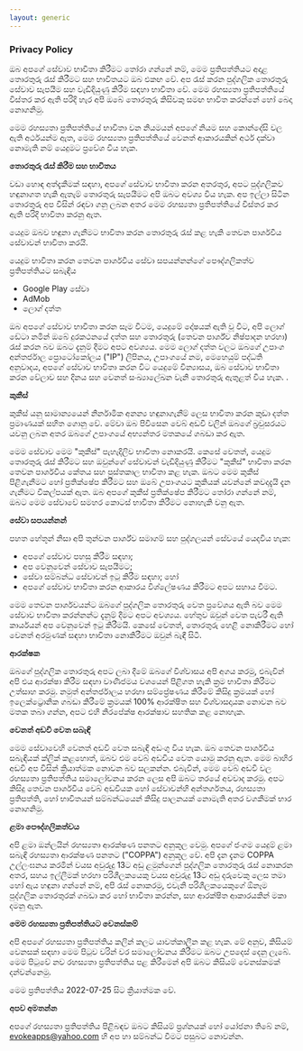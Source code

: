 ```yaml
---
layout: generic
---
```


### Privacy Policy

ඔබ අපගේ සේවාව භාවිතා කිරීමට තෝරා ගන්නේ නම්, මෙම ප්‍රතිපත්තියට අදාළ තොරතුරු රැස් කිරීමට සහ භාවිතයට ඔබ එකඟ වේ. අප රැස් කරන පුද්ගලික තොරතුරු සේවාව සැපයීම සහ වැඩිදියුණු කිරීම සඳහා භාවිතා වේ. මෙම රහස්‍යතා ප්‍රතිපත්තියේ විස්තර කර ඇති පරිදි හැර අපි ඔබේ තොරතුරු කිසිවකු සමඟ භාවිත කරන්නේ හෝ බෙදා නොගනිමු.

මෙම රහස්‍යතා ප්‍රතිපත්තියේ භාවිතා වන නියමයන් අපගේ නියම සහ කොන්දේසි වල ඇති අර්ථයන්ම ඇත, මෙම රහස්‍යතා ප්‍රතිපත්තියේ වෙනත් ආකාරයකින් අර්ථ දක්වා නොමැති නම් යෙදුමට ප්‍රවේශ විය හැක.

**තොරතුරු රැස් කිරීම සහ භාවිතය**

වඩා හොඳ අත්දැකීමක් සඳහා, අපගේ සේවාව භාවිතා කරන අතරතුර, අපට පුද්ගලිකව හඳුනාගත හැකි ඇතැම් තොරතුරු සැපයීමට අපි ඔබට අවශ්‍ය විය හැක. අප ඉල්ලා සිටින තොරතුරු අප විසින් රඳවා ගනු ලබන අතර මෙම රහස්‍යතා ප්‍රතිපත්තියේ විස්තර කර ඇති පරිදි භාවිතා කරනු ඇත.

යෙදුම ඔබව හඳුනා ගැනීමට භාවිතා කරන තොරතුරු රැස් කළ හැකි තෙවන පාර්ශවීය සේවාවන් භාවිතා කරයි.

යෙදුම භාවිතා කරන තෙවන පාර්ශවීය සේවා සපයන්නන්ගේ පෞද්ගලිකත්ව ප්‍රතිපත්තියට සබැඳිය

- Google Play සේවා
- AdMob
- ලොග් දත්ත

ඔබ අපගේ සේවාව භාවිතා කරන සෑම විටම, යෙදුමේ දෝෂයක් ඇති වූ විට, අපි ලොග් ඩේටා නමින් ඔබේ දුරකථනයේ දත්ත සහ තොරතුරු (තෙවන පාර්ශ්ව නිෂ්පාදන හරහා) රැස් කරන බව ඔබට දැනුම් දීමට අපට අවශ්‍යය. මෙම ලොග් දත්ත වලට ඔබගේ උපාංග අන්තර්ජාල ප්‍රොටෝකෝලය ("IP") ලිපිනය, උපාංගයේ නම, මෙහෙයුම් පද්ධති අනුවාදය, අපගේ සේවාව භාවිතා කරන විට යෙදුමේ වින්‍යාසය, ඔබ සේවාව භාවිතා කරන වේලාව සහ දිනය සහ වෙනත් සංඛ්‍යාලේඛන වැනි තොරතුරු ඇතුළත් විය හැක. .

**කුකීස්**

කුකීස් යනු සාමාන්‍යයෙන් නිර්නාමික අනන්‍ය හඳුනාගැනීම් ලෙස භාවිතා කරන කුඩා දත්ත ප්‍රමාණයක් සහිත ගොනු වේ. මේවා ඔබ පිවිසෙන වෙබ් අඩවි වලින් ඔබගේ බ්‍රවුසරයට යවනු ලබන අතර ඔබගේ උපාංගයේ අභ්‍යන්තර මතකයේ ගබඩා කර ඇත.

මෙම සේවාව මෙම "කුකීස්" පැහැදිලිව භාවිතා නොකරයි. කෙසේ වෙතත්, යෙදුම තොරතුරු රැස් කිරීමට සහ ඔවුන්ගේ සේවාවන් වැඩිදියුණු කිරීමට "කුකීස්" භාවිතා කරන තෙවන පාර්ශවීය කේතය සහ පුස්තකාල භාවිතා කළ හැක. ඔබට මෙම කුකීස් පිළිගැනීමට හෝ ප්‍රතික්ෂේප කිරීමට සහ ඔබේ උපාංගයට කුකියක් යවන්නේ කවදාදැයි දැන ගැනීමට විකල්පයක් ඇත. ඔබ අපගේ කුකීස් ප්‍රතික්ෂේප කිරීමට තෝරා ගන්නේ නම්, ඔබට මෙම සේවාවේ සමහර කොටස් භාවිතා කිරීමට නොහැකි වනු ඇත.

**සේවා සපයන්නන්**

පහත හේතූන් නිසා අපි තුන්වන පාර්ශ්ව සමාගම් සහ පුද්ගලයන් සේවයේ යෙදවිය හැක:

- අපගේ සේවාව පහසු කිරීම සඳහා;
- අප වෙනුවෙන් සේවාව සැපයීමට;
- සේවා සම්බන්ධ සේවාවන් ඉටු කිරීම සඳහා; හෝ
- අපගේ සේවාව භාවිතා කරන ආකාරය විශ්ලේෂණය කිරීමට අපට සහාය වීමට.

මෙම තෙවන පාර්ශවයන්ට ඔබගේ පුද්ගලික තොරතුරු වෙත ප්‍රවේශය ඇති බව මෙම සේවාව භාවිතා කරන්නන්ට දැනුම් දීමට අපට අවශ්‍යය. හේතුව ඔවුන් වෙත පැවරී ඇති කාර්යයන් අප වෙනුවෙන් ඉටු කිරීමයි. කෙසේ වෙතත්, තොරතුරු හෙළි නොකිරීමට හෝ වෙනත් අරමුණක් සඳහා භාවිතා නොකිරීමට ඔවුන් බැඳී සිටී.

**ආරක්ෂක**

ඔබගේ පුද්ගලික තොරතුරු අපට ලබා දීමේ ඔබගේ විශ්වාසය අපි අගය කරමු, එබැවින් අපි එය ආරක්ෂා කිරීම සඳහා වාණිජමය වශයෙන් පිළිගත හැකි ක්‍රම භාවිතා කිරීමට උත්සාහ කරමු. නමුත් අන්තර්ජාලය හරහා සම්ප්‍රේෂණය කිරීමේ කිසිදු ක්‍රමයක් හෝ ඉලෙක්ට්‍රොනික ගබඩා කිරීමේ ක්‍රමයක් 100% ආරක්ෂිත සහ විශ්වාසදායක නොවන බව මතක තබා ගන්න, අපට එහි නිරපේක්ෂ ආරක්ෂාව සහතික කළ නොහැක.

**වෙනත් අඩවි වෙත සබැඳි**

මෙම සේවාවෙහි වෙනත් අඩවි වෙත සබැඳි අඩංගු විය හැක. ඔබ තෙවන පාර්ශවීය සබැඳියක් ක්ලික් කළහොත්, ඔබව එම වෙබ් අඩවිය වෙත යොමු කරනු ඇත. මෙම බාහිර අඩවි අප විසින් ක්‍රියාත්මක නොවන බව සලකන්න. එබැවින්, මෙම වෙබ් අඩවි වල රහස්‍යතා ප්‍රතිපත්තිය සමාලෝචනය කරන ලෙස අපි ඔබට තරයේ අවවාද කරමු. අපට කිසිදු තෙවන පාර්ශවීය වෙබ් අඩවියක හෝ සේවාවන්හි අන්තර්ගතය, රහස්‍යතා ප්‍රතිපත්ති, හෝ භාවිතයන් සම්බන්ධයෙන් කිසිදු පාලනයක් නොමැති අතර වගකීමක් භාර නොගනිමු.

**ළමා පෞද්ගලිකත්වය**

අපි ළමා ඔන්ලයින් රහස්‍යතා ආරක්ෂණ පනතට අනුකූල වෙමු. අපගේ ජංගම යෙදුම් ළමා සබැඳි රහස්‍යතා ආරක්ෂණ පනතට ("COPPA") අනුකූල වේ. අපි දැන දැනම COPPA උල්ලංඝනය කරමින් වයස අවුරුදු 13ට අඩු ළමුන්ගෙන් පුද්ගලික තොරතුරු රැස් නොකරන අතර, සහය ඉල්ලීමක් හරහා පරිශීලකයෙකු වයස අවුරුදු 13ට අඩු දරුවෙකු ලෙස තමා හෝ ඇය හඳුනා ගන්නේ නම්, අපි රැස් නොකරමු, එවැනි පරිශීලකයෙකුගේ ඕනෑම පුද්ගලික තොරතුරක් ගබඩා කර හෝ භාවිතා කරන්න, සහ ආරක්ෂිත ආකාරයකින් මකා දමනු ඇත.

**මෙම රහස්‍යතා ප්‍රතිපත්තියට වෙනස්කම්**

අපි අපගේ රහස්‍යතා ප්‍රතිපත්තිය කලින් කලට යාවත්කාලීන කළ හැක. මේ අනුව, කිසියම් වෙනසක් සඳහා මෙම පිටුව වරින් වර සමාලෝචනය කිරීමට ඔබට උපදෙස් දෙනු ලැබේ. මෙම පිටුවේ නව රහස්‍යතා ප්‍රතිපත්තිය පළ කිරීමෙන් අපි ඔබට කිසියම් වෙනස්කමක් දන්වන්නෙමු.

මෙම ප්‍රතිපත්තිය 2022-07-25 සිට ක්‍රියාත්මක වේ.

**අපව අමතන්න**

අපගේ රහස්‍යතා ප්‍රතිපත්තිය පිළිබඳව ඔබට කිසියම් ප්‍රශ්නයක් හෝ යෝජනා තිබේ නම්, evokeapps@yahoo.com හි අප හා සම්බන්ධ වීමට පසුබට නොවන්න.
